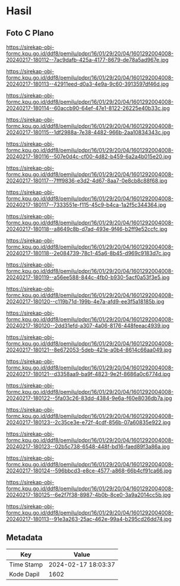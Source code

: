 # Hasil

## Foto C Plano

https://sirekap-obj-formc.kpu.go.id/ddf8/pemilu/pdpr/16/01/29/20/04/1601292004008-20240217-180112--7ac9dafb-425a-4177-8679-de78a5ad967e.jpg

https://sirekap-obj-formc.kpu.go.id/ddf8/pemilu/pdpr/16/01/29/20/04/1601292004008-20240217-180113--42911eed-d0a3-4e9a-9c60-3913597df46d.jpg

https://sirekap-obj-formc.kpu.go.id/ddf8/pemilu/pdpr/16/01/29/20/04/1601292004008-20240217-180114--60accb90-64ef-47e1-8122-26225e40b33c.jpg

https://sirekap-obj-formc.kpu.go.id/ddf8/pemilu/pdpr/16/01/29/20/04/1601292004008-20240217-180115--1df2988a-7e38-4482-966b-2aa10834343c.jpg

https://sirekap-obj-formc.kpu.go.id/ddf8/pemilu/pdpr/16/01/29/20/04/1601292004008-20240217-180116--507e0d4c-cf00-4d82-b459-6a2a4b015e20.jpg

https://sirekap-obj-formc.kpu.go.id/ddf8/pemilu/pdpr/16/01/29/20/04/1601292004008-20240217-180117--7fff9836-e3d2-4d67-8aa7-0e8cb8c88f68.jpg

https://sirekap-obj-formc.kpu.go.id/ddf8/pemilu/pdpr/16/01/29/20/04/1601292004008-20240217-180117--7333551e-f115-45c9-b4ca-1a2f5c344364.jpg

https://sirekap-obj-formc.kpu.go.id/ddf8/pemilu/pdpr/16/01/29/20/04/1601292004008-20240217-180118--a8649c8b-d7ad-493e-9f46-b2ff9e52ccfc.jpg

https://sirekap-obj-formc.kpu.go.id/ddf8/pemilu/pdpr/16/01/29/20/04/1601292004008-20240217-180118--2e084739-78c1-45a6-8b45-d969c9183d7c.jpg

https://sirekap-obj-formc.kpu.go.id/ddf8/pemilu/pdpr/16/01/29/20/04/1601292004008-20240217-180119--a56ee588-844c-4fb0-b930-5acf0a53f3e5.jpg

https://sirekap-obj-formc.kpu.go.id/ddf8/pemilu/pdpr/16/01/29/20/04/1601292004008-20240217-180120--c119b71d-199b-4e7a-afd9-ee3f5a18185b.jpg

https://sirekap-obj-formc.kpu.go.id/ddf8/pemilu/pdpr/16/01/29/20/04/1601292004008-20240217-180120--2dd31efd-a307-4a06-8176-448feeac4939.jpg

https://sirekap-obj-formc.kpu.go.id/ddf8/pemilu/pdpr/16/01/29/20/04/1601292004008-20240217-180121--8e672053-5deb-421e-a0b4-8614c66aa049.jpg

https://sirekap-obj-formc.kpu.go.id/ddf8/pemilu/pdpr/16/01/29/20/04/1601292004008-20240217-180121--d3358aa9-ba9f-4823-9e2f-8686a0c6774d.jpg

https://sirekap-obj-formc.kpu.go.id/ddf8/pemilu/pdpr/16/01/29/20/04/1601292004008-20240217-180122--5fa03c26-83dd-4384-9e6a-f60e8036db7a.jpg

https://sirekap-obj-formc.kpu.go.id/ddf8/pemilu/pdpr/16/01/29/20/04/1601292004008-20240217-180123--2c35ce3e-e72f-4cdf-856b-07a60835e922.jpg

https://sirekap-obj-formc.kpu.go.id/ddf8/pemilu/pdpr/16/01/29/20/04/1601292004008-20240217-180123--02b5c738-6548-448f-bd16-faed89f3a86a.jpg

https://sirekap-obj-formc.kpu.go.id/ddf8/pemilu/pdpr/16/01/29/20/04/1601292004008-20240217-180124--596bbcd3-e8ce-4577-a868-66b4cf91ca66.jpg

https://sirekap-obj-formc.kpu.go.id/ddf8/pemilu/pdpr/16/01/29/20/04/1601292004008-20240217-180125--6e2f7f38-8987-4b0b-8ce0-3a9a2014cc5b.jpg

https://sirekap-obj-formc.kpu.go.id/ddf8/pemilu/pdpr/16/01/29/20/04/1601292004008-20240217-180113--91e3a263-25ac-462e-99a4-b295cd26dd74.jpg


## Metadata

| Key        | Value               |
| ---------- | ------------------- |
| Time Stamp | 2024-02-17 18:03:37 |
| Kode Dapil | 1602                |



